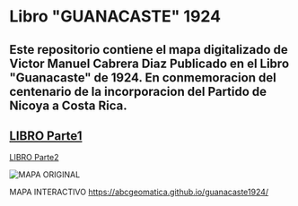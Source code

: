 # Libro "GUANACASTE" 1924 
###
Este repositorio contiene el mapa digitalizado de Victor Manuel Cabrera Diaz
Publicado en el Libro "Guanacaste" de 1924.
En conmemoracion del centenario de la incorporacion del Partido de Nicoya a Costa Rica.
---
[LIBRO Parte1](https://drive.google.com/file/d/1vxeLwZYv10P4JWxY9IUhDLlO4F-8P8bA/view?usp=drive_link)
---
[LIBRO Parte2](https://drive.google.com/file/d/1yjeKmIe_zD89cQwK8GP8ujh0tBu91-KT/view?usp=sharing)



![MAPA ORIGINAL](https://github.com/abcgeomatica/guanacaste1924/blob/326ead36c9acbff712124d3dbc2abc6faaf7264f/MapaGuanacaste1924.png)



MAPA INTERACTIVO
https://abcgeomatica.github.io/guanacaste1924/


